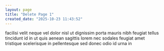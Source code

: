 ```yaml
---
layout: page
title: "Delete Page 1"
created_date: "2025-10-23 11:43:52"
---
```


facilisi velit neque vel dolor nisl ut dignissim porta mauris nibh feugiat tellus tincidunt id in ut quis aenean sagittis lorem nec sodales feugiat amet tristique scelerisque in pellentesque sed donec odio id urna in 

